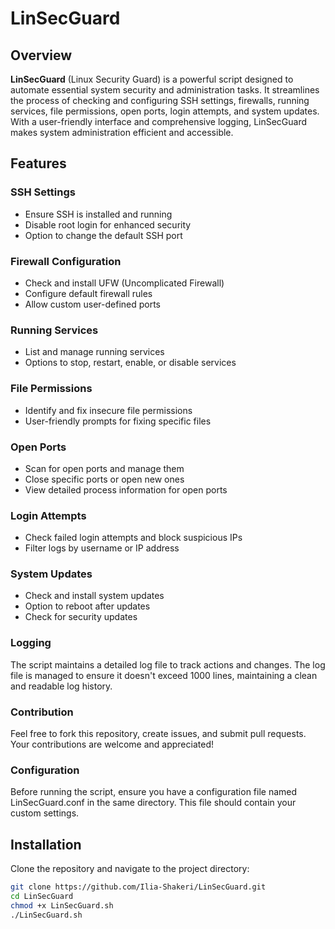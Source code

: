 # LinSecGuard

## Overview
**LinSecGuard** (Linux Security Guard) is a powerful script designed to automate essential system security and administration tasks. It streamlines the process of checking and configuring SSH settings, firewalls, running services, file permissions, open ports, login attempts, and system updates. With a user-friendly interface and comprehensive logging, LinSecGuard makes system administration efficient and accessible.

## Features
### SSH Settings
- Ensure SSH is installed and running
- Disable root login for enhanced security
- Option to change the default SSH port

### Firewall Configuration
- Check and install UFW (Uncomplicated Firewall)
- Configure default firewall rules
- Allow custom user-defined ports

### Running Services
- List and manage running services
- Options to stop, restart, enable, or disable services

### File Permissions
- Identify and fix insecure file permissions
- User-friendly prompts for fixing specific files

### Open Ports
- Scan for open ports and manage them
- Close specific ports or open new ones
- View detailed process information for open ports

### Login Attempts
- Check failed login attempts and block suspicious IPs
- Filter logs by username or IP address

### System Updates
- Check and install system updates
- Option to reboot after updates
- Check for security updates

### Logging
The script maintains a detailed log file to track actions and changes. The log file is managed to ensure it doesn't exceed 1000 lines, maintaining a clean and readable log history.

### Contribution
Feel free to fork this repository, create issues, and submit pull requests. Your contributions are welcome and appreciated!

### Configuration
Before running the script, ensure you have a configuration file named LinSecGuard.conf in the same directory. This file should contain your custom settings.

## Installation
Clone the repository and navigate to the project directory:
```bash
git clone https://github.com/Ilia-Shakeri/LinSecGuard.git
cd LinSecGuard
chmod +x LinSecGuard.sh
./LinSecGuard.sh
